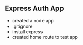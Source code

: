 ## Express Auth App

* created a node app
* .gitignore
* install express
* created home route to test app